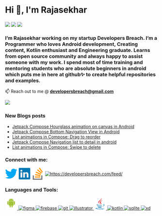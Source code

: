 <h1 align="left">Hi 👋, I'm Rajasekhar</h1>
<h3 align="left"><img src="https://img.shields.io/badge/Android-3DDC84?style=for-the-badge&logo=android&logoColor=white" /> <img src="https://img.shields.io/badge/Kotlin-0095D5?&style=for-the-badge&logo=kotlin&logoColor=white" /> <img src="https://img.shields.io/badge/java-%23ED8B00.svg?style=for-the-badge&logo=java&logoColor=white" />
<!-- <h3 align="left">I breathe kotlin, I eat Jetpack Compose and I live to learn, build for android but not literally though.</h3> -->

### I’m Rajasekhar working on my startup Developers Breach. I’m a Programmer who loves Android development, Creating content, Kotlin enthusiast and Engineering graduate. Learns from open source community and always happy to assist someone with my work. I spend most of time training and mentoring students who are absolute beginners in android which puts me in here at github:sparkles: to create helpful repositories and examples.
  
📫 Reach out to me @ **developersbreach@gmail.com**

![](https://komarev.com/ghpvc/?username=RajashekarRaju)

<!--
<p align="left"> <a href="https://github.com/ryo-ma/github-profile-trophy"><img src="https://github-profile-trophy.vercel.app/?username=rajashekarraju" alt="rajashekarraju" /></a> </p>
<p align="left"> <a href="https://twitter.com/rajashekarke" target="blank"><img src="https://img.shields.io/twitter/follow/rajashekarke?logo=twitter&style=for-the-badge" alt="rajashekarke" /></a> </p>
-->

<!-- 
- 🔭 I’m currently striving on **growth of my organization which provides training for students who are passionate about technology.**
- 🌱 I’m currently learning **Jetpack Compose | Android | Kotlin** 
-->


### New Blogs posts
<!-- BLOG-POST-LIST:START -->
- [Jetpack Compose Hourglass animation on canvas in Android](https://developersbreach.com/hourglass-animation-canvas-compose/)
- [Jetpack Compose Bottom Navigation View in Android](https://developersbreach.com/bottom-navigation-view-compose/)
- [List animations in Compose: Drag to reorder](https://developersbreach.com/drag-to-reorder-compose/)
- [Jetpack Compose Navigation list to detail in android](https://developersbreach.com/list-detail-navigation-compose/)
- [List animations in Compose: Swipe to delete](https://developersbreach.com/swipe-to-delete-compose/)
<!-- BLOG-POST-LIST:END -->

<h3 align="left">Connect with me:</h3>
<p align="left">
<a href="https://twitter.com/rajashekarke" target="blank"><img align="center" src="https://github.com/RajashekarRaju/RajashekarRaju/blob/master/Images/twitter.png" alt="rajashekarke" height="40" width="40" /></a>
<a href="https://www.linkedin.com/in/rajasekhar-k-e/" target="blank"><img align="center" src="https://github.com/RajashekarRaju/RajashekarRaju/blob/master/Images/linkedin.png" alt="rajashekarke" height="40" width="40" /></a>
<a href="https://stackoverflow.com/users/7725103/rajasekhar" target="blank"><img align="center" src="https://github.com/RajashekarRaju/RajashekarRaju/blob/master/Images/stack_overflow.png" alt="rajashekarke" height="40" width="40" /></a>
<a href="https://developersbreach.com/feed/" target="blank"><img align="center" src="https://developersbreach.com/wp-content/uploads/2021/05/cropped-company-logo-low-e1620530924648.png" alt="https://developersbreach.com/feed/" height="40" width="40" /></a>
</p>

<h3 align="left">Languages and Tools:</h3>
<p align="left"> <a href="https://developer.android.com" target="_blank"> <img src="https://raw.githubusercontent.com/devicons/devicon/master/icons/android/android-original-wordmark.svg" alt="android" width="40" height="40"/> </a> <a href="https://www.figma.com/" target="_blank"> <img src="https://www.vectorlogo.zone/logos/figma/figma-icon.svg" alt="figma" width="40" height="40"/> </a> <a href="https://firebase.google.com/" target="_blank"> <img src="https://www.vectorlogo.zone/logos/firebase/firebase-icon.svg" alt="firebase" width="40" height="40"/> </a> <a href="https://git-scm.com/" target="_blank"> <img src="https://www.vectorlogo.zone/logos/git-scm/git-scm-icon.svg" alt="git" width="40" height="40"/> </a> <a href="https://www.adobe.com/in/products/illustrator.html" target="_blank"> <img src="https://www.vectorlogo.zone/logos/adobe_illustrator/adobe_illustrator-icon.svg" alt="illustrator" width="40" height="40"/> </a> <a href="https://www.java.com" target="_blank"> <img src="https://raw.githubusercontent.com/devicons/devicon/master/icons/java/java-original.svg" alt="java" width="40" height="40"/> </a> <a href="https://kotlinlang.org" target="_blank"> <img src="https://www.vectorlogo.zone/logos/kotlinlang/kotlinlang-icon.svg" alt="kotlin" width="40" height="40"/> </a> <a href="https://www.sqlite.org/" target="_blank"> <img src="https://www.vectorlogo.zone/logos/sqlite/sqlite-icon.svg" alt="sqlite" width="40" height="40"/> </a> <a href="https://www.adobe.com/products/xd.html" target="_blank"> <img src="https://cdn.worldvectorlogo.com/logos/adobe-xd.svg" alt="xd" width="40" height="40"/> </a> </p>

<!-- 
<p><img align="left" src="https://github-readme-stats.vercel.app/api/top-langs?username=rajashekarraju&show_icons=true&locale=en&layout=compact" alt="rajashekarraju" /></p>
<p>&nbsp;<img align="center" src="https://github-readme-stats.vercel.app/api?username=rajashekarraju&show_icons=true&locale=en" alt="rajashekarraju" /></p>
<p><img align="center" src="https://github-readme-streak-stats.herokuapp.com/?user=rajashekarraju&" alt="rajashekarraju" /></p> 
-->
